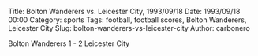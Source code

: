 Title: Bolton Wanderers vs. Leicester City, 1993/09/18
Date: 1993/09/18 00:00
Category: sports
Tags: football, football scores, Bolton Wanderers, Leicester City
Slug: bolton-wanderers-vs-leicester-city
Author: carbonero


Bolton Wanderers 1 - 2 Leicester City
